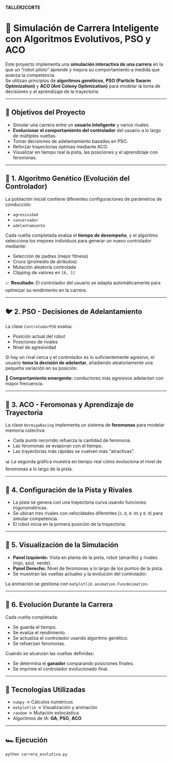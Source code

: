**TALLER2CORTE**
# 🧠 Simulación de Carrera Inteligente con Algoritmos Evolutivos, PSO y ACO

Este proyecto implementa una **simulación interactiva de una carrera** en la que un “robot piloto” aprende y mejora su comportamiento a medida que avanza la competencia.  
Se utilizan principios de **algoritmos genéticos**, **PSO (Particle Swarm Optimization)** y **ACO (Ant Colony Optimization)** para modelar la toma de decisiones y el aprendizaje de la trayectoria.

---

## 📌 Objetivos del Proyecto

- Simular una carrera entre un **usuario inteligente** y varios rivales.  
- **Evolucionar el comportamiento del controlador** del usuario a lo largo de múltiples vueltas.  
- Tomar decisiones de adelantamiento basadas en PSO.  
- Reforzar trayectorias óptimas mediante ACO.  
- Visualizar en tiempo real la pista, las posiciones y el aprendizaje con feromonas.

---

## 🧬 1. Algoritmo Genético (Evolución del Controlador)

La población inicial contiene diferentes configuraciones de parámetros de conducción:
- `agresividad`
- `conservador`
- `adelantamiento`

Cada vuelta completada evalúa el **tiempo de desempeño**, y el algoritmo selecciona los mejores individuos para generar un nuevo controlador mediante:
- Selección de padres (mejor fitness)
- Cruce (promedio de atributos)
- Mutación aleatoria controlada
- Clipping de valores en `[0, 1]`

📈 **Resultado:** El controlador del usuario se adapta automáticamente para optimizar su rendimiento en la carrera.

---

## 🐦 2. PSO - Decisiones de Adelantamiento

La clase `ControladorPSO` evalúa:
- Posición actual del robot
- Posiciones de rivales
- Nivel de agresividad

Si hay un rival cerca y el controlador es lo suficientemente agresivo, el usuario **toma la decisión de adelantar**, añadiendo aleatoriamente una pequeña variación en su posición.

🧠 **Comportamiento emergente:** conductores más agresivos adelantan con mayor frecuencia.

---

## 🐜 3. ACO - Feromonas y Aprendizaje de Trayectoria

La clase `HormigaRacing` implementa un sistema de **feromonas** para modelar memoria colectiva:
- Cada punto recorrido refuerza la cantidad de feromona.
- Las feromonas se evaporan con el tiempo.
- Las trayectorias más rápidas se vuelven más “atractivas”.

📊 La segunda gráfica muestra en tiempo real cómo evoluciona el nivel de feromonas a lo largo de la pista.

---

## 🏁 4. Configuración de la Pista y Rivales

- La pista se genera con una trayectoria curva usando funciones trigonométricas.  
- Se ubican tres rivales con velocidades diferentes (`1.0`, `0.95` y `0.9`) para simular competencia.  
- El robot inicia en la primera posición de la trayectoria.

---

## 🎥 5. Visualización de la Simulación

- **Panel Izquierdo:** Vista en planta de la pista, robot (amarillo) y rivales (rojo, azul, verde).  
- **Panel Derecho:** Nivel de feromonas a lo largo de los puntos de la pista.  
- Se muestran las vueltas actuales y la evolución del controlador.

La animación se gestiona con `matplotlib.animation.FuncAnimation`.

---

## 🔁 6. Evolución Durante la Carrera

Cada vuelta completada:
- Se guarda el tiempo.
- Se evalúa el rendimiento.
- Se actualiza el controlador usando algoritmo genético.
- Se refuerzan feromonas.

Cuando se alcanzan las vueltas definidas:
- Se determina el **ganador** comparando posiciones finales.
- Se imprime el controlador evolucionado final.

---

## 🧰 Tecnologías Utilizadas

- `numpy` → Cálculos numéricos  
- `matplotlib` → Visualización y animación  
- `random` → Mutación estocástica  
- Algoritmos de IA: **GA**, **PSO**, **ACO**

---

## 🏎️ Ejecución

```bash
python carrera_evolutiva.py
